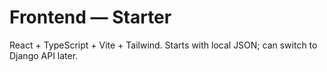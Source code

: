 # Frontend — Starter
React + TypeScript + Vite + Tailwind. Starts with local JSON; can switch to Django API later.
